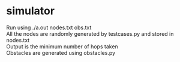# simulator
Run using ./a.out nodes.txt obs.txt <br/>
All the nodes are randomly generated by testcases.py and stored in nodes.txt <br/>
Output is the minimum number of hops taken <br/>
Obstacles are generated using obstacles.py <br/>
